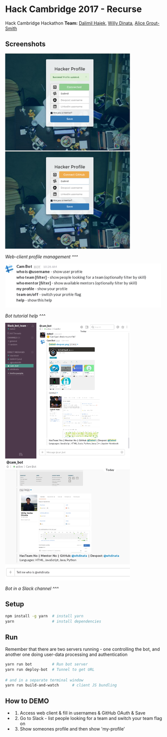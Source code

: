 # Hack Cambridge 2017 - Recurse

Hack Cambridge Hackathon
**Team:** [Dalimil Hajek](https://github.com/dalimil), [Willy Dinata](https://github.com/whdinata), [Alice Grout-Smith](https://github.com/agroutsmith)

## Screenshots

<img src="https://github.com/Dalimil/Hack-Cambridge-2017/blob/master/docs/screenshots/web-connected.png" width="400">
<img src="https://github.com/Dalimil/Hack-Cambridge-2017/blob/master/docs/screenshots/web-disconnected.png" width="400">

*Web-client profile management ^^^*

<img src="https://github.com/Dalimil/Hack-Cambridge-2017/blob/master/docs/screenshots/bot-help.png" width="500">

*Bot tutorial help ^^^*

<img alt="Dalimil - Hack Cambridge" src="https://github.com/Dalimil/Hack-Cambridge-2017/blob/master/docs/screenshots/user-dalimil.png" width="400">
<img alt="WHDinata - Hack Cambridge" src="https://github.com/Dalimil/Hack-Cambridge-2017/blob/master/docs/screenshots/user-whdinata.png" width="400">

*Bot in a Slack channel ^^^*

## Setup

```sh
npm install -g yarn  # install yarn
yarn                 # install dependencies
```

## Run
Remember that there are two servers running - one controlling the bot, and another one doing user-data processing and authentication

```sh
yarn run bot         # Run bot server
yarn run deploy-bot  # Tunnel to get URL

# and in a separate terminal window
yarn run build-and-watch      # client JS bundling
```

## How to DEMO
- 1) Access web client & fill in usernames & GitHub OAuth & Save
- 2) Go to Slack - list people looking for a team and switch your team flag on
- 3) Show someones profile and then show 'my-profile'
